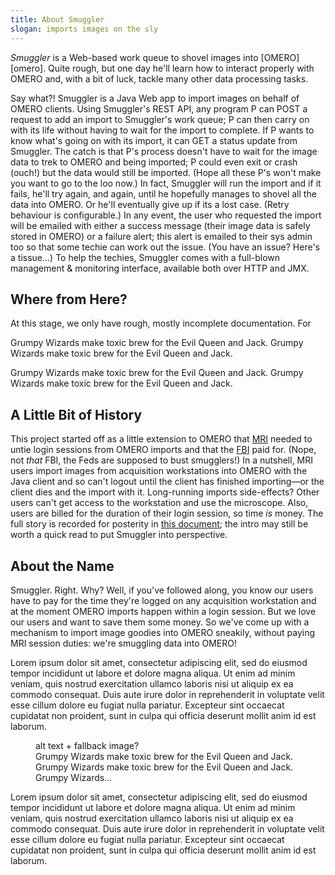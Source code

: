 ```yaml
---
title: About Smuggler
slogan: imports images on the sly
---
```


<p class="intro">
<em>Smuggler</em> is a Web-based work queue to shovel images into
[OMERO][omero]. Quite rough, but one day he'll learn how to interact properly
with OMERO and, with a bit of luck, tackle many other data processing tasks.
</p>

Say what?! Smuggler is a Java Web app to import images on behalf of OMERO
clients.
Using Smuggler's REST API, any program P can POST a request to add an import
to Smuggler's work queue; P can then carry on with its life without having to
wait for the import to complete. If P wants to know what's going on with its
import, it can GET a status update from Smuggler. The catch is that P's process
doesn't have to wait for the image data to trek to OMERO and being imported;
P could even exit or crash (ouch!) but the data would still be imported.
(Hope all these P's won't make you want to go to the loo now.) 
In fact, Smuggler will run the import and if it fails, he'll try again, and
again, until he hopefully manages to shovel all the data into OMERO. Or he'll
eventually give up if its a lost case. (Retry behaviour is configurable.)
In any event, the user who requested the import will be emailed with either
a success message (their image data is safely stored in OMERO) or a failure
alert; this alert is emailed to their sys admin too so that some techie can
work out the issue. (You have an issue? Here's a tissue...)
To help the techies, Smuggler comes with a full-blown management &amp;
monitoring interface, available both over HTTP and JMX.


Where from Here?
----------------

At this stage, we only have rough, mostly incomplete documentation.
For


<p class="pull-quote">
Grumpy Wizards make toxic brew for the Evil Queen and Jack.
Grumpy Wizards make toxic brew for the Evil Queen and Jack.
</p>
<p class="side-note">
Grumpy Wizards make toxic brew for the Evil Queen and Jack.
Grumpy Wizards make toxic brew for the Evil Queen and Jack.
</p>


A Little Bit of History
-----------------------
This project started off as a little extension to OMERO that [MRI][mri]
needed to untie login sessions from OMERO imports and that the [FBI][fbi]
paid for. (Nope, not <em>that</em> FBI, the Feds are supposed to bust
smugglers!) In a nutshell, MRI users import images from acquisition
workstations into OMERO with the Java client and so can't logout until the
client has finished importing—or the client dies and the import with
it. Long-running imports side-effects? Other users can't get access to the
workstation and use the microscope. Also, users are billed for the duration
of their login session, so time <em>is</em> money. The full story is recorded
for posterity in [this document][bg-import-overview]; the intro may still be
worth a quick read to put Smuggler into perspective.


About the Name
--------------
Smuggler. Right. Why? Well, if you've followed along, you know our users have
to pay for the time they're logged on any acquisition workstation and at the
moment OMERO imports happen within a login session.
But we love our users and want to save them some money. So we've come up with
a mechanism to import image goodies into OMERO sneakily, without paying MRI
session duties: we're smuggling data into OMERO!




Lorem ipsum dolor sit amet, consectetur adipiscing elit, sed do eiusmod tempor
incididunt ut labore et dolore magna aliqua. Ut enim ad minim veniam, quis
nostrud exercitation ullamco laboris nisi ut aliquip ex ea commodo consequat.
Duis aute irure dolor in reprehenderit in voluptate velit esse cillum dolore
eu fugiat nulla pariatur. Excepteur sint occaecat cupidatat non proident, sunt
in culpa qui officia deserunt mollit anim id est laborum.

<figure id="pic-1">
  <object type="image/svg+xml" data="design/messaging/ideas/1.channel.svg">
  alt text + fallback image?
  </object>
  <figcaption>
Grumpy Wizards make toxic brew for the Evil Queen and Jack. Grumpy Wizards
make toxic brew for the Evil Queen and Jack. Grumpy Wizards...
  </figcaption>
</figure>

Lorem ipsum dolor sit amet, consectetur adipiscing elit, sed do eiusmod tempor
incididunt ut labore et dolore magna aliqua. Ut enim ad minim veniam, quis
nostrud exercitation ullamco laboris nisi ut aliquip ex ea commodo consequat.
Duis aute irure dolor in reprehenderit in voluptate velit esse cillum dolore
eu fugiat nulla pariatur. Excepteur sint occaecat cupidatat non proident, sunt
in culpa qui officia deserunt mollit anim id est laborum.

[bg-import-overview]: /pdfs/bg-import.project-overview.pdf
  "OMERO Backgound Import - Project Overview"
[fbi]: http://france-bioimaging.org/
  "FBI Home"
[mri]: http://www.mri.cnrs.fr/
  "MRI Home"
[omero]: http://www.openmicroscopy.org/site/products/omero
  "OMERO Home"
